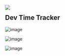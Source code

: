 <img align="left" src="https://www.iconsdb.com/icons/download/color/59FF6F/time-32.gif" />

## Dev Time Tracker


![image](https://user-images.githubusercontent.com/23088305/46271539-0b597100-c51b-11e8-8339-e4afea309665.png)

![image](https://user-images.githubusercontent.com/23088305/46186898-01333a80-c2af-11e8-9da4-4f9806806369.png)

![image](https://user-images.githubusercontent.com/23088305/46186931-29bb3480-c2af-11e8-8419-96d5df6dbc47.png)
